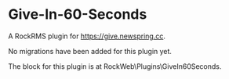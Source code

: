 Give-In-60-Seconds
==================

A RockRMS plugin for https://give.newspring.cc.

No migrations have been added for this plugin yet.

The block for this plugin is at RockWeb\Plugins\GiveIn60Seconds.
